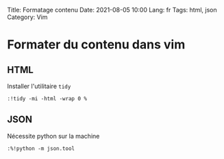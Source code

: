 Title: Formatage contenu
Date: 2021-08-05 10:00
Lang: fr
Tags: html, json
Category: Vim

# Formater du contenu dans vim

## HTML

Installer l'utilitaire `tidy`

```
:!tidy -mi -html -wrap 0 %
```
## JSON 

Nécessite python sur la machine

```
:%!python -m json.tool
```
